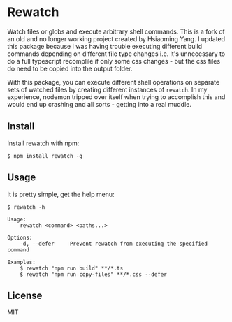# Rewatch

Watch files or globs and execute arbitrary shell commands. This is a fork of an old and no longer working project created by Hsiaoming Yang. 
I updated this package because I was having trouble executing different build commands depending on different file type changes i.e. it's
unnecessary to do a full typescript recomplile if only some css changes - but the css files do need to be copied into the output folder.

With this package, you can execute different shell operations on separate sets of watched files by creating different instances of `rewatch`.
In my experience, nodemon tripped over itself when trying to accomplish this and would end up crashing and all sorts - getting into a real muddle.

## Install

Install rewatch with npm:

    $ npm install rewatch -g

## Usage

It is pretty simple, get the help menu:

    $ rewatch -h

```
Usage:
    rewatch <command> <paths...> 

Options:
    -d, --defer     Prevent rewatch from executing the specified command 

Examples:
    $ rewatch "npm run build" **/*.ts 
    $ rewatch "npm run copy-files" **/*.css --defer
```

## License

MIT
